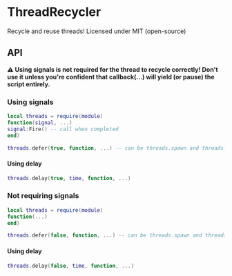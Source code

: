# ThreadRecycler
Recycle and reuse threads! 
Licensed under MIT (open-source)

## API

**⚠️ Using signals is not required for the thread to recycle correctly! Don't use it unless you're confident that callback(...) will yield (or pause) the script entirely.**

### Using signals

```lua
local threads = require(module)
function(signal, ...)
signal:Fire() -- call when completed
end)

threads.defer(true, function, ...) -- can be threads.spawn and threads.wrap too
```

#### Using delay

```lua
threads.delay(true, time, function, ...)
```

### Not requiring signals

```lua
local threads = require(module)
function(...)
end)

threads.defer(false, function, ...) -- can be threads.spawn and threads.resume too
```

#### Using delay

```lua
threads.delay(false, time, function, ...)
```

